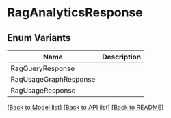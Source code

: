 # RagAnalyticsResponse

## Enum Variants

| Name | Description |
|---- | -----|
| RagQueryResponse |  |
| RagUsageGraphResponse |  |
| RagUsageResponse |  |

[[Back to Model list]](../README.md#documentation-for-models) [[Back to API list]](../README.md#documentation-for-api-endpoints) [[Back to README]](../README.md)


